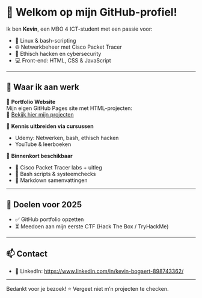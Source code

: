 # 👋 Welkom op mijn GitHub-profiel!

Ik ben **Kevin**, een MBO 4 ICT-student met een passie voor:

- 🐧 Linux & bash-scripting
- 🌐 Netwerkbeheer met Cisco Packet Tracer
- 🔐 Ethisch hacken en cybersecurity
- 💻 Front-end: HTML, CSS & JavaScript

---

## 🌱 Waar ik aan werk

🧩 **Portfolio Website**  
Mijn eigen GitHub Pages site met HTML-projecten:  
🔗 [Bekijk hier mijn projecten](https://kevinbog.github.io/html-cursus-projecten/)

🧠 **Kennis uitbreiden via cursussen**  
- Udemy: Netwerken, bash, ethisch hacken
- YouTube & leerboeken

🔧 **Binnenkort beschikbaar**  
- 📂 Cisco Packet Tracer labs + uitleg  
- 🧪 Bash scripts & systeemchecks  
- 📘 Markdown samenvattingen

---

## 🚀 Doelen voor 2025

- ✅ GitHub portfolio opzetten
- ⏳ Meedoen aan mijn eerste CTF (Hack The Box / TryHackMe)

---

## 📫 Contact

- 📎 LinkedIn: https://www.linkedin.com/in/kevin-bogaert-898743362/

---

Bedankt voor je bezoek! ⭐ Vergeet niet m’n projecten te checken.
